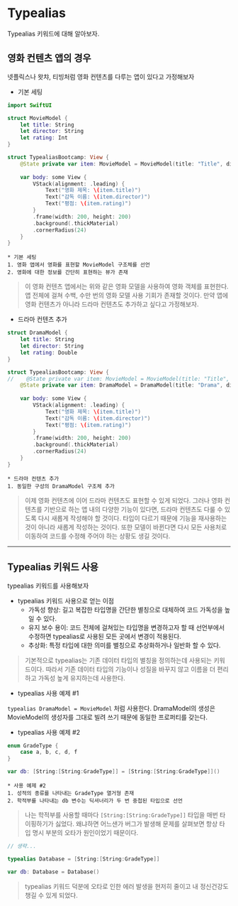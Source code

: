 #  Typealias
Typealias 키워드에 대해 알아보자.

## 영화 컨텐츠 앱의 경우
넷플릭스나 왓챠, 티빙처럼 영화 컨텐츠를 다루는 앱이 있다고 가정해보자

* 기본 세팅

```Swift
import SwiftUI

struct MovieModel {
    let title: String
    let director: String
    let rating: Int
}

struct TypealiasBootcamp: View {
    @State private var item: MovieModel = MovieModel(title: "Title", director: "Joe", rating: 5)
    
    var body: some View {
        VStack(alignment: .leading) {
            Text("영화 제목: \(item.title)")
            Text("감독 이름: \(item.director)")
            Text("평점: \(item.rating)")
        }
        .frame(width: 200, height: 200)
        .background(.thickMaterial)
        .cornerRadius(24)
    }
}
```

    * 기본 세팅
    1. 영화 앱에서 영화를 표현할 MovieModel 구조체를 선언
    2. 영화에 대한 정보를 간단히 표현하는 뷰가 존재
> 이 영화 컨텐츠 앱에서는 위와 같은 영화 모델을 사용하여 영화 객체를 표현한다.
> 앱 전체에 걸쳐 수백, 수만 번의 영화 모델 사용 기회가 존재할 것이다.
> 만약 앱에 영화 컨텐츠가 아니라 드라마 컨텐츠도 추가하고 싶다고 가정해보자.

* 드라마 컨텐츠 추가

```Swift
struct DramaModel {
    let title: String
    let director: String
    let rating: Double
}

struct TypealiasBootcamp: View {
//    @State private var item: MovieModel = MovieModel(title: "Title", director: "Joe", rating: 5)
    @State private var item: DramaModel = DramaModel(title: "Drama", director: "Emily", rating: 2)
    
    var body: some View {
        VStack(alignment: .leading) {
            Text("영화 제목: \(item.title)")
            Text("감독 이름: \(item.director)")
            Text("평점: \(item.rating)")
        }
        .frame(width: 200, height: 200)
        .background(.thickMaterial)
        .cornerRadius(24)
    }
}
```

    * 드라마 컨텐츠 추가
    1. 동일한 구성의 DramaModel 구조체 추가
> 이제 영화 컨텐츠에 이어 드라마 컨텐츠도 표현할 수 있게 되었다.
> 그러나 영화 컨텐츠를 기반으로 하는 앱 내의 다양한 기능이 있다면, 드라마 컨텐츠도 다룰 수 있도록 다시 새롭게 작성해야 할 것이다.
> 타입이 다르기 때문에 기능을 재사용하는 것이 아니라 새롭게 작성하는 것이다.
> 또한 모델이 바뀐다면 다시 모든 사용처로 이동하여 코드를 수정해 주어야 하는 상황도 생길 것이다.

------------------------------------------------------

## Typealias 키워드 사용
typealias 키워드를 사용해보자

* typealias 키워드 사용으로 얻는 이점
    * 가독성 향상: 길고 복잡한 타입명을 간단한 별칭으로 대체하여 코드 가독성을 높일 수 있다.
    * 유지 보수 용이: 코드 전체에 걸쳐있는 타입명을 변경하고자 할 때 선언부에서 수정하면 typealias로 사용된 모든 곳에서 변경이 적용된다.
    * 추상화: 특정 타입에 대한 의미를 별칭으로 추상화하거나 일반화 할 수 있다.
> 기본적으로 typealias는 기존 데이터 타입의 별칭을 정의하는데 사용되는 키워드이다.
> 따라서 기존 데이터 타입의 기능이나 성질을 바꾸지 않고 이름을 더 편리하고 가독성 높게 유지하는데 사용한다.

* typealias 사용 예제 #1

`typealias DramaModel = MovieModel` 처럼 사용한다.
DramaModel의 생성은 MovieModel의 생성자를 그대로 빌려 쓰기 때문에 동일한 프로퍼티를 갖는다.

* typealias 사용 예제 #2

```Swift
enum GradeType {
    case a, b, c, d, f
}

var db: [String:[String:GradeType]] = [String:[String:GradeType]]()
```

    * 사용 예제 #2
    1. 성적의 종류를 나타내는 GradeType 열거형 존재
    2. 학적부를 나타내는 db 변수는 딕셔너리가 두 번 중첩된 타입으로 선언
> 나는 학적부를 사용할 때마다 `[String:[String:GradeType]]` 타입을 매번 타이핑하기가 싫었다.
> 왜냐하면 어느샌가 버그가 발생해 문제를 살펴보면 항상 타입 명시 부분의 오타가 원인이었기 때문이다.

```Swift
// 생략...

typealias Database = [String:[String:GradeType]]

var db: Database = Database()
```

> typealias 키워드 덕분에 오타로 인한 에러 발생을 현저히 줄이고 내 정신건강도 챙길 수 있게 되었다.
